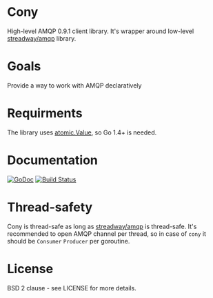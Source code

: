 # Cony

High-level AMQP 0.9.1 client library. It's wrapper around low-level [streadway/amqp](https://github.com/streadway/amqp/) library.

# Goals

Provide a way to work with AMQP declaratively

# Requirments

The library uses [atomic.Value](http://golang.org/pkg/sync/atomic/#Value), so Go 1.4+ is needed.

# Documentation

[![GoDoc](https://godoc.org/github.com/peczenyj/cony?status.svg)](https://godoc.org/github.com/peczenyj/cony)
[![Build Status](https://travis-ci.org/peczenyj/cony.svg)](https://travis-ci.org/peczenyj/cony)

# Thread-safety

Cony is thread-safe as long as [streadway/amqp](https://github.com/streadway/amqp) is thread-safe. It's recommended to open AMQP channel per thread, so in case of `cony` it should be `Consumer` `Producer` per goroutine.

# License

BSD 2 clause - see LICENSE for more details.
